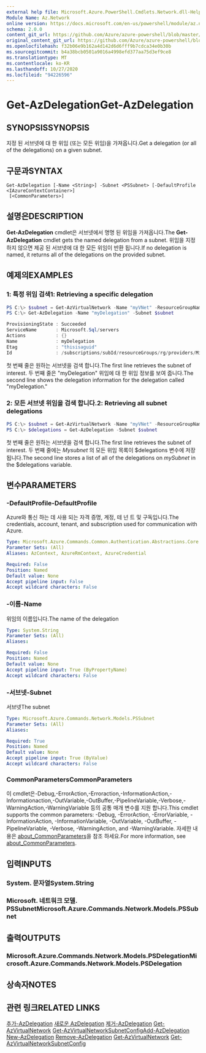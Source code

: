 ```yaml
---
external help file: Microsoft.Azure.PowerShell.Cmdlets.Network.dll-Help.xml
Module Name: Az.Network
online version: https://docs.microsoft.com/en-us/powershell/module/az.network/get-azdelegation
schema: 2.0.0
content_git_url: https://github.com/Azure/azure-powershell/blob/master/src/Network/Network/help/Get-AzDelegation.md
original_content_git_url: https://github.com/Azure/azure-powershell/blob/master/src/Network/Network/help/Get-AzDelegation.md
ms.openlocfilehash: f32b06e9b162a4d142d6d6fff9b7cdca34e0b30b
ms.sourcegitcommit: b4a38bcb0501a9016a4998efd377aa75d3ef9ce8
ms.translationtype: MT
ms.contentlocale: ko-KR
ms.lasthandoff: 10/27/2020
ms.locfileid: "94226596"
---
```

# <span data-ttu-id="b6d29-101">Get-AzDelegation</span><span class="sxs-lookup"><span data-stu-id="b6d29-101">Get-AzDelegation</span></span>

## <span data-ttu-id="b6d29-102">SYNOPSIS</span><span class="sxs-lookup"><span data-stu-id="b6d29-102">SYNOPSIS</span></span>
<span data-ttu-id="b6d29-103">지정 된 서브넷에 대 한 위임 (또는 모든 위임)을 가져옵니다.</span><span class="sxs-lookup"><span data-stu-id="b6d29-103">Get a delegation (or all of the delegations) on a given subnet.</span></span>

## <span data-ttu-id="b6d29-104">구문과</span><span class="sxs-lookup"><span data-stu-id="b6d29-104">SYNTAX</span></span>

```
Get-AzDelegation [-Name <String>] -Subnet <PSSubnet> [-DefaultProfile <IAzureContextContainer>]
 [<CommonParameters>]
```

## <span data-ttu-id="b6d29-105">설명은</span><span class="sxs-lookup"><span data-stu-id="b6d29-105">DESCRIPTION</span></span>
<span data-ttu-id="b6d29-106">**Get-AzDelegation** cmdlet은 서브넷에서 명명 된 위임을 가져옵니다.</span><span class="sxs-lookup"><span data-stu-id="b6d29-106">The **Get-AzDelegation** cmdlet gets the named delegation from a subnet.</span></span> <span data-ttu-id="b6d29-107">위임을 지정 하지 않으면 제공 된 서브넷에 대 한 모든 위임이 반환 됩니다.</span><span class="sxs-lookup"><span data-stu-id="b6d29-107">If no delegation is named, it returns all of the delegations on the provided subnet.</span></span>

## <span data-ttu-id="b6d29-108">예제의</span><span class="sxs-lookup"><span data-stu-id="b6d29-108">EXAMPLES</span></span>

### <span data-ttu-id="b6d29-109">1: 특정 위임 검색</span><span class="sxs-lookup"><span data-stu-id="b6d29-109">1: Retrieving a specific delegation</span></span>
```powershell
PS C:\> $subnet = Get-AzVirtualNetwork -Name "myVNet" -ResourceGroupName "myResourceGroup" | Get-AzVirtualNetworkSubnetConfig -Name "mySubnet"
PS C:\> Get-AzDelegation -Name "myDelegation" -Subnet $subnet

ProvisioningState : Succeeded
ServiceName       : Microsoft.Sql/servers
Actions           : {}
Name              : myDelegation
Etag              : "thisisaguid"
Id                : /subscriptions/subId/resourceGroups/rg/providers/Microsoft.Network/virtualNetworks/myvnet/subnets/mySubnet/delegations/myDelegation
```

<span data-ttu-id="b6d29-110">첫 번째 줄은 원하는 서브넷을 검색 합니다.</span><span class="sxs-lookup"><span data-stu-id="b6d29-110">The first line retrieves the subnet of interest.</span></span> <span data-ttu-id="b6d29-111">두 번째 줄은 "myDelegation" 위임에 대 한 위임 정보를 보여 줍니다.</span><span class="sxs-lookup"><span data-stu-id="b6d29-111">The second line shows the delegation information for the delegation called "myDelegation."</span></span>

### <span data-ttu-id="b6d29-112">2: 모든 서브넷 위임을 검색 합니다.</span><span class="sxs-lookup"><span data-stu-id="b6d29-112">2: Retrieving all subnet delegations</span></span>
```powershell
PS C:\> $subnet = Get-AzVirtualNetwork -Name "myVNet" -ResourceGroupName "myResourceGroup" | Get-AzVirtualNetworkSubnetConfig -Name "mySubnet"
PS C:\> $delegations = Get-AzDelegation -Subnet $subnet
```

<span data-ttu-id="b6d29-113">첫 번째 줄은 원하는 서브넷을 검색 합니다.</span><span class="sxs-lookup"><span data-stu-id="b6d29-113">The first line retrieves the subnet of interest.</span></span> <span data-ttu-id="b6d29-114">두 번째 줄에는 _Mysubnet_ 의 모든 위임 목록이 $delegations 변수에 저장 됩니다.</span><span class="sxs-lookup"><span data-stu-id="b6d29-114">The second line stores a list of all of the delegations on _mySubnet_ in the $delegations variable.</span></span>

## <span data-ttu-id="b6d29-115">변수</span><span class="sxs-lookup"><span data-stu-id="b6d29-115">PARAMETERS</span></span>

### <span data-ttu-id="b6d29-116">-DefaultProfile</span><span class="sxs-lookup"><span data-stu-id="b6d29-116">-DefaultProfile</span></span>
<span data-ttu-id="b6d29-117">Azure와 통신 하는 데 사용 되는 자격 증명, 계정, 테 넌 트 및 구독입니다.</span><span class="sxs-lookup"><span data-stu-id="b6d29-117">The credentials, account, tenant, and subscription used for communication with Azure.</span></span>

```yaml
Type: Microsoft.Azure.Commands.Common.Authentication.Abstractions.Core.IAzureContextContainer
Parameter Sets: (All)
Aliases: AzContext, AzureRmContext, AzureCredential

Required: False
Position: Named
Default value: None
Accept pipeline input: False
Accept wildcard characters: False
```

### <span data-ttu-id="b6d29-118">-이름</span><span class="sxs-lookup"><span data-stu-id="b6d29-118">-Name</span></span>
<span data-ttu-id="b6d29-119">위임의 이름입니다.</span><span class="sxs-lookup"><span data-stu-id="b6d29-119">The name of the delegation</span></span>

```yaml
Type: System.String
Parameter Sets: (All)
Aliases:

Required: False
Position: Named
Default value: None
Accept pipeline input: True (ByPropertyName)
Accept wildcard characters: False
```

### <span data-ttu-id="b6d29-120">-서브넷</span><span class="sxs-lookup"><span data-stu-id="b6d29-120">-Subnet</span></span>
<span data-ttu-id="b6d29-121">서브넷</span><span class="sxs-lookup"><span data-stu-id="b6d29-121">The subnet</span></span>

```yaml
Type: Microsoft.Azure.Commands.Network.Models.PSSubnet
Parameter Sets: (All)
Aliases:

Required: True
Position: Named
Default value: None
Accept pipeline input: True (ByValue)
Accept wildcard characters: False
```

### <span data-ttu-id="b6d29-122">CommonParameters</span><span class="sxs-lookup"><span data-stu-id="b6d29-122">CommonParameters</span></span>
<span data-ttu-id="b6d29-123">이 cmdlet은-Debug,-ErrorAction,-Erroraction,-InformationAction,-Informationaction,-OutVariable,-OutBuffer,-PipelineVariable,-Verbose,-WarningAction,-WarningVariable 등의 공통 매개 변수를 지원 합니다.</span><span class="sxs-lookup"><span data-stu-id="b6d29-123">This cmdlet supports the common parameters: -Debug, -ErrorAction, -ErrorVariable, -InformationAction, -InformationVariable, -OutVariable, -OutBuffer, -PipelineVariable, -Verbose, -WarningAction, and -WarningVariable.</span></span> <span data-ttu-id="b6d29-124">자세한 내용은 [about_CommonParameters](http://go.microsoft.com/fwlink/?LinkID=113216)을 참조 하세요.</span><span class="sxs-lookup"><span data-stu-id="b6d29-124">For more information, see [about_CommonParameters](http://go.microsoft.com/fwlink/?LinkID=113216).</span></span>

## <span data-ttu-id="b6d29-125">입력</span><span class="sxs-lookup"><span data-stu-id="b6d29-125">INPUTS</span></span>

### <span data-ttu-id="b6d29-126">System. 문자열</span><span class="sxs-lookup"><span data-stu-id="b6d29-126">System.String</span></span>

### <span data-ttu-id="b6d29-127">Microsoft. 네트워크 모델. PSSubnet</span><span class="sxs-lookup"><span data-stu-id="b6d29-127">Microsoft.Azure.Commands.Network.Models.PSSubnet</span></span>

## <span data-ttu-id="b6d29-128">출력</span><span class="sxs-lookup"><span data-stu-id="b6d29-128">OUTPUTS</span></span>

### <span data-ttu-id="b6d29-129">Microsoft.Azure.Commands.Network.Models.PSDelegation</span><span class="sxs-lookup"><span data-stu-id="b6d29-129">Microsoft.Azure.Commands.Network.Models.PSDelegation</span></span>

## <span data-ttu-id="b6d29-130">상속자</span><span class="sxs-lookup"><span data-stu-id="b6d29-130">NOTES</span></span>

## <span data-ttu-id="b6d29-131">관련 링크</span><span class="sxs-lookup"><span data-stu-id="b6d29-131">RELATED LINKS</span></span>

<span data-ttu-id="b6d29-132">[추가-AzDelegation](./Add-AzDelegation.md) 
 [새로운 AzDelegation](./New-AzDelegation.md) 
 [제거-AzDelegation](./Remove-AzDelegation.md) 
 [Get-AzVirtualNetwork](./Get-AzVirtualNetwork.md) 
 [Get-AzVirtualNetworkSubnetConfig](./Get-AzVirtualNetworkSubnetConfig.md)</span><span class="sxs-lookup"><span data-stu-id="b6d29-132">[Add-AzDelegation](./Add-AzDelegation.md)
[New-AzDelegation](./New-AzDelegation.md)
[Remove-AzDelegation](./Remove-AzDelegation.md)
[Get-AzVirtualNetwork](./Get-AzVirtualNetwork.md)
[Get-AzVirtualNetworkSubnetConfig](./Get-AzVirtualNetworkSubnetConfig.md)</span></span>
